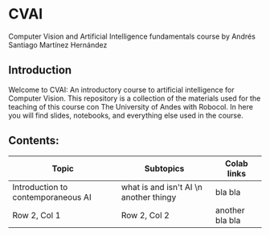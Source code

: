 # CVAI
Computer Vision and Artificial Intelligence fundamentals course by Andrés Santiago Martínez Hernández

## Introduction

Welcome to CVAI: An introductory course to artificial intelligence for Computer Vision. This repository is a collection of the materials used for the teaching of this course con The University of Andes with Robocol. In here you will find slides, notebooks, and everything else used in the course. 

## Contents: 

Topic              | Subtopics      | Colab links 
-------------------|----------------|---------------
Introduction to contemporaneous AI      | what is and isn't AI \n another thingy | bla bla
Row 2, Col 1       | Row 2, Col 2  | another bla bla 
